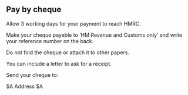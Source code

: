 ## Pay by cheque

Allow 3 working days for your payment to reach HMRC.

Make your cheque payable to ‘HM Revenue and Customs only’ and write your reference number on the back.

Do not fold the cheque or attach it to other papers.

You can include a letter to ask for a receipt.

Send your cheque to:

$A
Address
$A